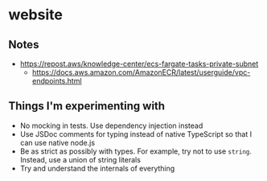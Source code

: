 # website

## Notes
* https://repost.aws/knowledge-center/ecs-fargate-tasks-private-subnet
  * https://docs.aws.amazon.com/AmazonECR/latest/userguide/vpc-endpoints.html

## Things I'm experimenting with
* No mocking in tests. Use dependency injection instead
* Use JSDoc comments for typing instead of native TypeScript so that I can use native node.js
* Be as strict as possibly with types. For example, try not to use `string`. Instead, use a union of string literals
* Try and understand the internals of everything
